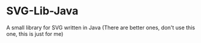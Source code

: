# SVG-Lib-Java
A small library for SVG written in Java (There are better ones, don't use this one, this is just for me)

